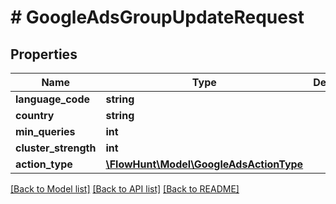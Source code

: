 # # GoogleAdsGroupUpdateRequest

## Properties

Name | Type | Description | Notes
------------ | ------------- | ------------- | -------------
**language_code** | **string** |  |
**country** | **string** |  |
**min_queries** | **int** |  |
**cluster_strength** | **int** |  |
**action_type** | [**\FlowHunt\Model\GoogleAdsActionType**](GoogleAdsActionType.md) |  |

[[Back to Model list]](../../README.md#models) [[Back to API list]](../../README.md#endpoints) [[Back to README]](../../README.md)
